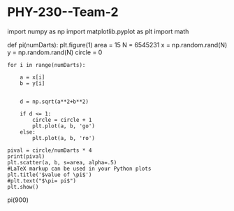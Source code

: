 # PHY-230--Team-2

import numpy as np
import matplotlib.pyplot as plt
import math

def pi(numDarts):
    plt.figure(1)
    area = 15
    N = 6545231
    x = np.random.rand(N)
    y = np.random.rand(N)
    circle = 0

    for i in range(numDarts):

        a = x[i]
        b = y[i]
        

        d = np.sqrt(a**2+b**2)

        if d <= 1:
            circle = circle + 1
            plt.plot(a, b, 'go')
        else:
            plt.plot(a, b, 'ro')
            
    pival = circle/numDarts * 4
    print(pival)
    plt.scatter(a, b, s=area, alpha=.5)
    #LaTeX markup can be used in your Python plots
    plt.title('$value of \pi$')
    #plt.text("$\pi= pi$")
    plt.show()
    

pi(900)
